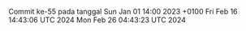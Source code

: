 Commit ke-55 pada tanggal Sun Jan 01 14:00 2023 +0100
Fri Feb 16 14:43:06 UTC 2024
Mon Feb 26 04:43:23 UTC 2024
